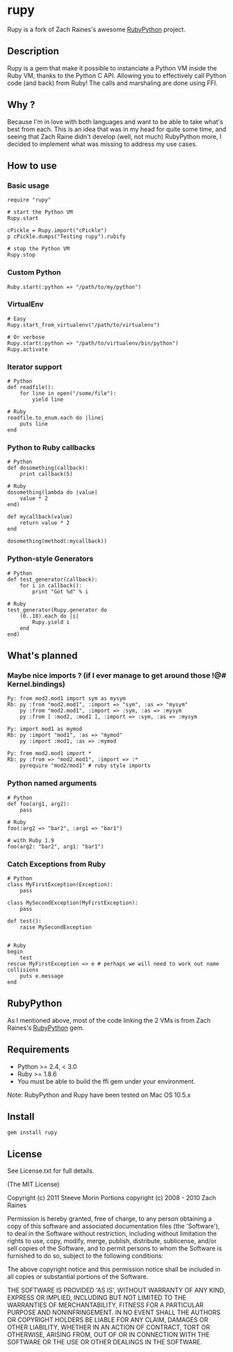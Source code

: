 # rupy
Rupy is a fork of Zach Raines's awesome [RubyPython](http://raineszm.bitbucket.org/rubypython/) project.

## Description

Rupy is a gem that make it possible to instanciate a Python VM inside the Ruby VM,
thanks to the Python C API. Allowing you to effectively call Python code (and back)
from Ruby!
The calls and marshaling are done using FFI.

## Why ?

Because I'm in love with both languages and want to be able to take what's best from each.
This is an idea that was in my head for quite some time, and seeing that Zach Raine didn't
develop (well, not much) RubyPython more, I decided to implement what was missing to address
my use cases.

## How to use

### Basic usage

    require "rupy"

    # start the Python VM
    Rupy.start

    cPickle = Rupy.import("cPickle")
    p cPickle.dumps("Testing rupy").rubify

    # stop the Python VM
    Rupy.stop


### Custom Python

    Ruby.start(:python => "/path/to/my/python")


### VirtualEnv

    # Easy
    Rupy.start_from_virtualenv("/path/to/virtualenv")

    # Or verbose
    Rupy.start(:python => "/path/to/virtualenv/bin/python")
    Rupy.activate


### Iterator support

    # Python
    def readfile():
        for line in open("/some/file"):
            yield line

    # Ruby
    readfile.to_enum.each do |line|
        puts line
    end


### Python to Ruby callbacks

    # Python
    def dosomething(callback):
        print callback(5)

    # Ruby
    dosomething(lambda do |value|
        value * 2
    end)

    def mycallback(value)
        return value * 2
    end

    dosomething(method(:mycallback))


### Python-style Generators

    # Python
    def test_generator(callback):
        for i in callback():
            print "Got %d" % i

    # Ruby
    test_generator(Rupy.generator do
        (0..10).each do |i|
            Rupy.yield i
        end
    end)



## What's planned

### Maybe nice imports ? (if I ever manage to get around those !@# Kernel.bindings)

    Py: from mod2.mod1 import sym as mysym
    Rb: py :from "mod2.mod1", :import => "sym", :as => "mysym"
        py :from "mod2.mod1", :import => :sym, :as => :mysym
        py :from [ :mod2, :mod1 ], :import => :sym, :as => :mysym

    Py: import mod1 as mymod
    Rb: py :import "mod1", :as => "mymod"
        py :import :mod1, :as => :mymod

    Py: from mod2.mod1 import *
    Rb: py :from => "mod2.mod1", :import => :*
        pyrequire "mod2/mod1" # ruby style imports


### Python named arguments

    # Python
    def foo(arg1, arg2):
        pass

    # Ruby
    foo(:arg2 => "bar2", :arg1 => "bar1")

    # with Ruby 1.9
    foo(arg2: "bar2", arg1: "bar1")


### Catch Exceptions from Ruby

    # Python
    class MyFirstException(Exception):
        pass

    class MySecondException(MyFirstException):
        pass

    def test():
        raise MySecondException


    # Ruby
    begin
        test
    rescue MyFirstException => e # perhaps we will need to work out name collisions
        puts e.message
    end



## RubyPython

As I mentioned above, most of the code linking the 2 VMs is from Zach Raines's
[RubyPython](http://raineszm.bitbucket.org/rubypython/) gem.

## Requirements
	
* Python >= 2.4, < 3.0
* Ruby >= 1.8.6
* You must be able to build the ffi gem under your environment.

Note: RubyPython and Rupy have been tested on Mac OS 10.5.x
	
## Install

    gem install rupy

## License
See License.txt for full details.

(The MIT License)

Copyright (c) 2011 Steeve Morin
Portions copyright (c) 2008 - 2010 Zach Raines

Permission is hereby granted, free of charge, to any person obtaining
a copy of this software and associated documentation files (the
'Software'), to deal in the Software without restriction, including
without limitation the rights to use, copy, modify, merge, publish,
distribute, sublicense, and/or sell copies of the Software, and to
permit persons to whom the Software is furnished to do so, subject to
the following conditions:

The above copyright notice and this permission notice shall be
included in all copies or substantial portions of the Software.

THE SOFTWARE IS PROVIDED 'AS IS', WITHOUT WARRANTY OF ANY KIND,
EXPRESS OR IMPLIED, INCLUDING BUT NOT LIMITED TO THE WARRANTIES OF
MERCHANTABILITY, FITNESS FOR A PARTICULAR PURPOSE AND NONINFRINGEMENT.
IN NO EVENT SHALL THE AUTHORS OR COPYRIGHT HOLDERS BE LIABLE FOR ANY
CLAIM, DAMAGES OR OTHER LIABILITY, WHETHER IN AN ACTION OF CONTRACT,
TORT OR OTHERWISE, ARISING FROM, OUT OF OR IN CONNECTION WITH THE
SOFTWARE OR THE USE OR OTHER DEALINGS IN THE SOFTWARE.
